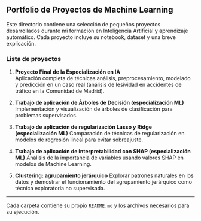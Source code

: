 ## Portfolio de Proyectos de Machine Learning

Este directorio contiene una selección de pequeños proyectos desarrollados durante mi formación en Inteligencia Artificial y aprendizaje automático. Cada proyecto incluye su notebook, dataset y una breve explicación.

### Lista de proyectos

1. **Proyecto Final de la Especialización en IA**  
   Aplicación completa de técnicas análisis, preprocesamiento, modelado y predicción en un caso real (análisis de lesividad en accidentes de tráfico en la Comunidad de Madrid).

2. **Trabajo de aplicación de Árboles de Decisión (especialización ML)**
   Implementación y visualización de árboles de clasificación para problemas supervisados.

3. **Trabajo de aplicación de regularización Lasso y Ridge (especialización ML)**
   Comparación de técnicas de regularización en modelos de regresión lineal para evitar sobreajuste.

4. **Trabajo de aplicación de interpretabilidad con SHAP (especialización ML)**
   Análisis de la importancia de variables usando valores SHAP en modelos de Machine Learning.

5. **Clustering: agrupamiento jerárquico**
   Explorar patrones naturales en los datos y demostrar el funcionamiento del agrupamiento jerárquico como técnica exploratoria no supervisada.

---

Cada carpeta contiene su propio `README.md` y los archivos necesarios para su ejecución.
